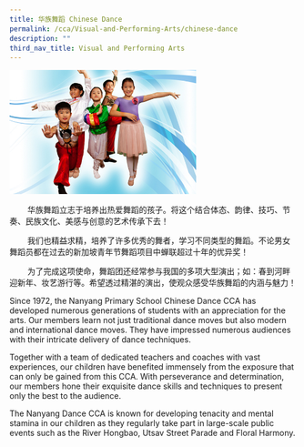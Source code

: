 ```yaml
---
title: 华族舞蹈 Chinese Dance
permalink: /cca/Visual-and-Performing-Arts/chinese-dance
description: ""
third_nav_title: Visual and Performing Arts
---
```

<img src="/images/Dance.jpeg" 
     style="width:65%">


<p>&nbsp; &nbsp; &nbsp; &nbsp; 华族舞蹈立志于培养出热爱舞蹈的孩子。将这个结合体态、韵律、技巧、节奏、民族文化、美感与创意的艺术传承下去！</p>
<p>&nbsp; &nbsp; &nbsp; &nbsp; 我们也精益求精，培养了许多优秀的舞者，学习不同类型的舞蹈。不论男女舞蹈员都在过去的新加坡青年节舞蹈项目中蝉联超过十年的优异奖！</p>
<p>&nbsp; &nbsp; &nbsp; &nbsp; 为了完成这项使命，舞蹈团还经常参与我国的多项大型演出；如：春到河畔迎新年、妆艺游行等。希望透过精湛的演出，使观众感受华族舞蹈的内涵与魅力！</p>
<p>Since 1972, the Nanyang Primary School Chinese Dance CCA has developed numerous generations of students with an appreciation for the arts. Our members learn not just traditional dance moves but also modern and international dance moves. They have impressed numerous audiences with their intricate delivery of dance techniques.</p>
<p>Together with a team of dedicated teachers and coaches with vast experiences, our children have benefited immensely from the exposure that can only be gained from this CCA. With perseverance and determination, our members hone their exquisite dance skills and techniques to present only the best to the audience.</p>
<p>The Nanyang Dance CCA is known for developing tenacity and mental stamina in our children as they regularly take part in large-scale public events such as the River Hongbao, Utsav Street Parade and Floral Harmony.</p>